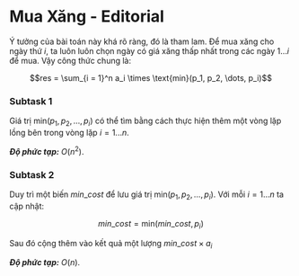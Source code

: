 # Mua Xăng - Editorial

Ý tưởng của bài toán này khá rõ ràng, đó là tham lam. Để mua xăng cho ngày thứ $i,$ ta luôn luôn chọn ngày có giá xăng thấp nhất trong các ngày $1...i$ để mua. Vậy công thức chung là:

$$res = \sum_{i = 1}^n a_i \times \text{min}(p_1, p_2, \dots, p_i)$$

### Subtask 1

Giá trị $\text{min}(p_1, p_2, \dots, p_i)$ có thể tìm bằng cách thực hiện thêm một vòng lặp lồng bên trong vòng lặp $i = 1...n$.

***Độ phức tạp:*** $O(n^2)$.

### Subtask 2

Duy trì một biến $min\_cost$ để lưu giá trị $\text{min}(p_1, p_2, \dots, p_i)$. Với mỗi $i = 1...n$ ta cập nhật:

$$min\_cost = \text{min}(min\_cost, p_i)$$

Sau đó cộng thêm vào kết quả một lượng $min\_cost \times a_i$

***Độ phức tạp:*** $O(n)$.